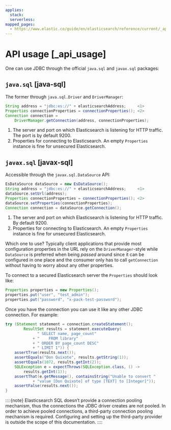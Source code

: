 ```yaml
---
applies:
  stack:
  serverless:
mapped_pages:
  - https://www.elastic.co/guide/en/elasticsearch/reference/current/_api_usage.html
---
```


# API usage [_api_usage]

One can use JDBC through the official `java.sql` and `javax.sql` packages:

## `java.sql` [java-sql]

The former through `java.sql.Driver` and `DriverManager`:

```java
String address = "jdbc:es://" + elasticsearchAddress;     <1>
Properties connectionProperties = connectionProperties(); <2>
Connection connection =
    DriverManager.getConnection(address, connectionProperties);
```

1. The server and port on which Elasticsearch is listening for HTTP traffic. The port is by default 9200.
2. Properties for connecting to Elasticsearch. An empty `Properties` instance is fine for unsecured Elasticsearch.



## `javax.sql` [javax-sql]

Accessible through the `javax.sql.DataSource` API:

```java
EsDataSource dataSource = new EsDataSource();
String address = "jdbc:es://" + elasticsearchAddress;     <1>
dataSource.setUrl(address);
Properties connectionProperties = connectionProperties(); <2>
dataSource.setProperties(connectionProperties);
Connection connection = dataSource.getConnection();
```

1. The server and port on which Elasticsearch is listening for HTTP traffic. By default 9200.
2. Properties for connecting to Elasticsearch. An empty `Properties` instance is fine for unsecured Elasticsearch.


Which one to use? Typically client applications that provide most configuration properties in the URL rely on the `DriverManager`-style while `DataSource` is preferred when being *passed* around since it can be configured in one place and the consumer only has to call `getConnection` without having to worry about any other properties.

To connect to a secured Elasticsearch server the `Properties` should look like:

```java
Properties properties = new Properties();
properties.put("user", "test_admin");
properties.put("password", "x-pack-test-password");
```

Once you have the connection you can use it like any other JDBC connection. For example:

```java
try (Statement statement = connection.createStatement();
        ResultSet results = statement.executeQuery(
              " SELECT name, page_count"
            + "    FROM library"
            + " ORDER BY page_count DESC"
            + " LIMIT 1")) {
    assertTrue(results.next());
    assertEquals("Don Quixote", results.getString(1));
    assertEquals(1072, results.getInt(2));
    SQLException e = expectThrows(SQLException.class, () ->
        results.getInt(1));
    assertThat(e.getMessage(), containsString("Unable to convert "
            + "value [Don Quixote] of type [TEXT] to [Integer]"));
    assertFalse(results.next());
}
```

::::{note} 
Elasticsearch SQL doesn’t provide a connection pooling mechanism, thus the connections the JDBC driver creates are not pooled. In order to achieve pooled connections, a third-party connection pooling mechanism is required. Configuring and setting up the third-party provider is outside the scope of this documentation.
::::



